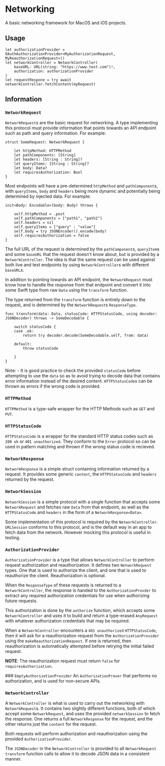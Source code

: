 # Networking

A basic networking framework for MacOS and iOS projects.

## Usage

```
let authorizationProvider = OAuthAuthorizationProvider<MyAuthorizationRequest, MyReauthorizationRequest>()
let networkController = NetworkController(
    baseURL: URL(string: "https://www.test.com")!,
    authorization: authorizationProvider
)
let requestRespone = try await networkController.fetchContent(myRequest)
```

## Information

### `NetworkRequest`
`NetworkRequest`s are the basic request for networking. A type implementing this protocol must provide information that points towards an API endpoint such as path and query information. For example:

```
struct SomeRequest: NetworkRequest {

    let httpMethod: HTTPMethod
    let pathComponents: [String]
    let headers: [String : String]?
    let queryItems: [String : String]?
    let body: Data?
    let requiresAuthorization: Bool
}
```

Most endpoints will have a pre-determined `httpMethod` and `pathComponent`s, with `queryItems`, `body` and `headers` being more dynamic and potentially being determined by injected data. For example:

```
init<Body: Encodable>(body: Body) throws {

    self.httpMethod = .post
    self.pathComponents = ["path1", "path2"]
    self.headers = nil
    self.queryItems = ["query" : "value"]
    self.body = try JSONEncoder().encode(body)
    self.requiresAuthorization = false
}
```
The full URL of the request is determined by the `pathComponent`s, `queryItem`s and some `baseURL` that the request doesn't know about, but is provided by a `NetworkController`. The idea is that the same request can be used against both live and test endpoints by using `NetworkController`s with different `baseURL`s.


In addition to pointing towards an API endpoint, the `NetworkRequest` must know how to handle the response from that endpoint and convert it into some Swift type from raw `Data` using the `transform` function.

The type returned from the `transform` function is entirely down to the request, and is determined by the `NetworkRequest`s `ResponseType`.

```
func transform(data: Data, statusCode: HTTPStatusCode, using decoder: JSONDecoder) throws -> SomeDecodable {
        
    switch statusCode {
    case .ok:
        return try decoder.decode(SomeDecodable.self, from: data)
            
    default:
        throw statusCode
            
    }
}
```

Note: - It is good practice to check the provided `statusCode` before attempting to use the `data` so as to avoid trying to decode data that contains error information instead of the desired content. `HTTPStatusCode`s can be thrown as errors if the wrong code is provided.

### `HTTPMethod`
`HTTPMethod` is a type-safe wrapper for the HTTP Methods such as `GET` and `PUT`.

### `HTTPStatusCode`
`HTTPStatusCode` is a wrapper for the standard HTTP status codes such as `200 ok` or `401 unauthorized`. They conform to the `Error` protocol so can be used in pattern matching and thrown if the wrong status code is recieved.

### `NetworkResponse`
`NetworkResponse` is a simple struct containing information returned by a request. It provides some generic `content`, the `HTTPStatusCode` and `headers` returned  by the request.

### `NetworkSession`
`NetworkSession` is a simple protocol with a single function that accepts some `NetworkRequest` and fetches raw `Data` from that endpoint, as well as the `HTTPStatusCode` and `headers` in the form of a `NetworkResponse<Data>`.

Some implementation of this protocol is required by the `NetworkController`. `URLSession` conforms to this protocol, and is the default way in an app to fetch data from the network. However mocking this protocol is useful in testing.

### `AuthorizationProvider`
`AuthorizationProvider` is a type that allows `NetworkController` to perform request authorization and reauthorization. It defines two `NetworkRequest` types. One that is used to authorize the client, and one that is used to reauthorize the client. Reauthorization is optional.

When the `ResponseType` of these requests is returned to a `NetworkController`, the response is handed to the `AuthorizationProvder` to extract any required authorization credentials for use when authorizing future requests.

This authorization is done by the `authorize` function, which accepts some `NetworkController` and uses it to build and return a type-erased `AnyRequest` with whatever authorization credentials that may be required.

When a `NetworkController` encounters a `401 unauthorized` `HTTPStatusCode`, then it will ask for a reauthorization request from the `AuthorizationProvider` using the `makeReauthorizationRequest`. If one is returned, then reauthorization is automatically attempted before retrying the initial failed request. 

**NOTE**: The reauthorization request must return `false` for `requiresAuthorization`.

### `EmptyAuthorizationProvider`
An `AuthorizationProver` that performs no authorization, and is used for non-secure APIs.

### `NetworkController`

A `NetworkController` is what is used to carry out the networking with `NetworkRequest`s. It contains two slightly different functions, both of which accept some `NetworkRequest`, and uses the provided `networkSession` to fetch the response. One returns a full `NetworkResponse` for the request, and the other returns just the `content` for the request.

Both requests will perform authorization and reauthorization using the provided `AuthorizationProvider`.

The `JSONDecoder` in the `NetworkController` is provided to all `NetworkRequest` `transform` function calls to allow it to decode JSON data in a consistent manner.
